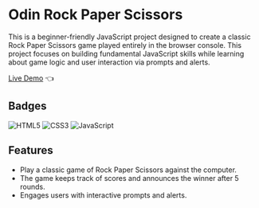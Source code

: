  # Odin Rock Paper Scissors

This is a beginner-friendly JavaScript project designed to create a classic Rock Paper Scissors game played entirely in the browser console. This project focuses on building fundamental JavaScript skills while learning about game logic and user interaction via prompts and alerts.

[Live Demo](https://bryanchow0112.github.io/odin-rock-paper-scissors/) :point_left:


## Badges

![HTML5](https://img.shields.io/badge/html5-%23E34F26.svg?style=for-the-badge&logo=html5&logoColor=white)
![CSS3](https://img.shields.io/badge/css3-%231572B6.svg?style=for-the-badge&logo=css3&logoColor=white)
![JavaScript](https://img.shields.io/badge/javascript-%23323330.svg?style=for-the-badge&logo=javascript&logoColor=%23F7DF1E)


## Features
- Play a classic game of Rock Paper Scissors against the computer.
- The game keeps track of scores and announces the winner after 5 rounds.
- Engages users with interactive prompts and alerts.
